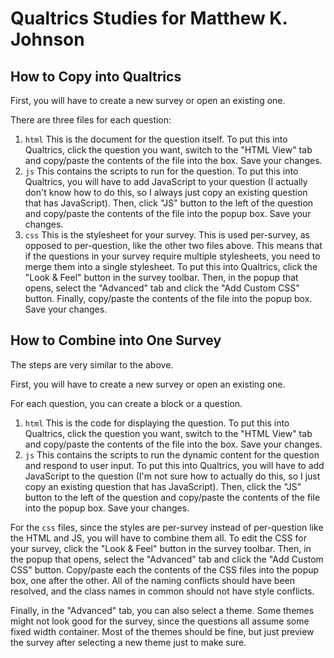 # Qualtrics Studies for Matthew K. Johnson

## How to Copy into Qualtrics

First, you will have to create a new survey or open an existing one.

There are three files for each question:

1. `html`  This is the document for the question itself.  To put this into Qualtrics, click the question you want, switch to the "HTML View" tab and copy/paste the contents of the file into the box.  Save your changes.
2. `js`  This contains the scripts to run for the question.  To put this into Qualtrics, you will have to add JavaScript to your question (I actually don't know how to do this, so I always just copy an existing question that has JavaScript).  Then, click "JS" button to the left of the question and copy/paste the contents of the file into the popup box.  Save your changes.
3. `css`  This is the stylesheet for your survey.  This is used per-survey, as opposed to per-question, like the other two files above.  This means that if the questions in your survey require multiple stylesheets, you need to merge them into a single stylesheet.  To put this into Qualtrics, click the "Look & Feel" button in the survey toolbar.  Then, in the popup that opens, select the "Advanced" tab and click the "Add Custom CSS" button.  Finally, copy/paste the contents of the file into the popup box.  Save your changes.

## How to Combine into One Survey

The steps are very similar to the above.

First, you will have to create a new survey or open an existing one.

For each question, you can create a block or a question.

1. `html`  This is the code for displaying the question.   To put this into Qualtrics, click the question you want, switch to the "HTML View" tab and copy/paste the contents of the file into the box.  Save your changes.
2. `js`  This contains the scripts to run the dynamic content for the question and respond to user input.  To put this into Qualtrics, you will have to add JavaScript to the question (I'm not sure how to actually do this, so I just copy an existing question that has JavaScript).  Then, click the "JS" button to the left of the question and copy/paste the contents of the file into the popup box.  Save your changes.

For the `css` files, since the styles are per-survey instead of per-question like the HTML and JS, you will have to combine them all.  To edit the CSS for your survey, click the "Look & Feel" button in the survey toolbar.  Then, in the popup that opens, select the "Advanced" tab and click the "Add Custom CSS" button.  Copy/paste each the contents of the CSS files into the popup box, one after the other.  All of the naming conflicts should have been resolved, and the class names in common should not have style conflicts.

Finally, in the "Advanced" tab, you can also select a theme.  Some themes might not look good for the survey, since the questions all assume some fixed width container.  Most of the themes should be fine, but just preview the survey after selecting a new theme just to make sure.
